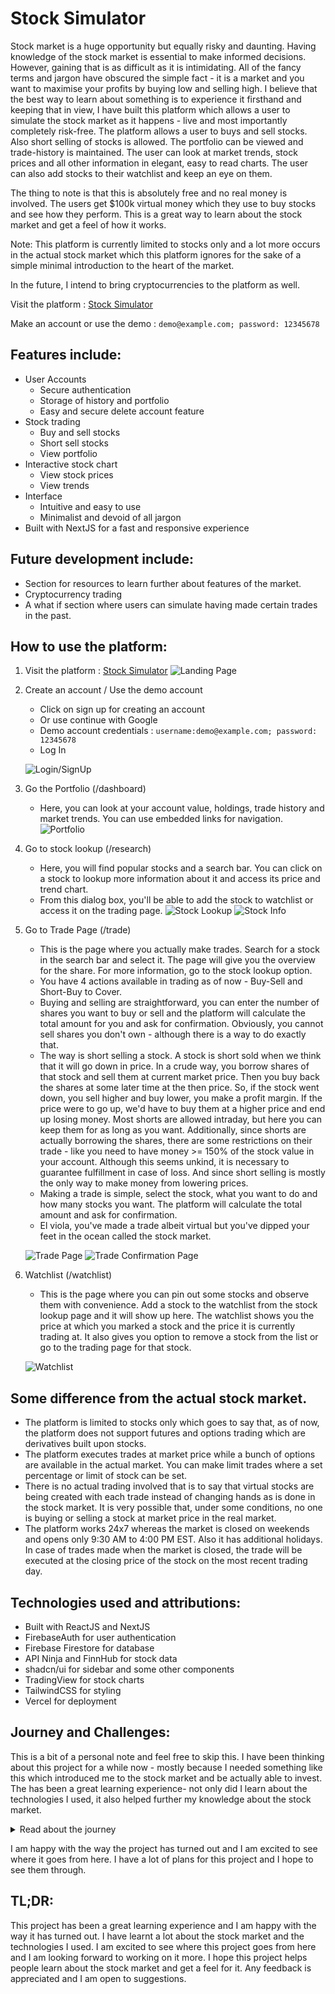 # Stock Simulator
Stock market is a huge opportunity but equally risky and daunting. Having knowledge of the stock market is essential to make informed decisions. However, gaining that is as difficult as it is intimidating. All of the fancy terms and jargon have obscured the simple fact - it is a market and you want to maximise your profits by buying low and selling high.
I believe that the best way to learn about something is to experience it firsthand and keeping that in view, I have built this platform which allows a user to simulate the stock market as it happens - live and most importantly completely risk-free. The platform allows a user to buys and sell stocks. Also short selling of stocks is allowed. The portfolio can be viewed and trade-history is maintained. The user can look at market trends, stock prices and all other information in elegant, easy to read charts. The user can also add stocks to their watchlist and keep an eye on them.

The thing to note is that this is absolutely free and no real money is involved. The users get $100k virtual money which they use to buy stocks and see how they perform. This is a great way to learn about the stock market and get a feel of how it works.

Note: This platform is currently limited to stocks only and a lot more occurs in the actual stock market which this platform ignores for the sake of a simple minimal introduction to the heart of the market.

In the future, I intend to bring cryptocurrencies to the platform as well.

Visit the platform : [Stock Simulator](https://stock-simulator-beta.vercel.app/)

Make an account or use the demo : ```demo@example.com; password: 12345678```

## Features include:
- User Accounts 
    - Secure authentication
    - Storage of history and portfolio
    - Easy and secure delete account feature
- Stock trading
    - Buy and sell stocks
    - Short sell stocks
    - View portfolio
- Interactive stock chart
    - View stock prices
    - View trends
- Interface
    - Intuitive and easy to use
    - Minimalist and devoid of all jargon
- Built with NextJS for a fast and responsive experience

## Future development include: 

- Section for resources to learn further about features of the market.
- Cryptocurrency trading
- A what if section where users can simulate having made certain trades in the past.

## How to use the platform:

1. Visit the platform : [Stock Simulator](https://stock-simulator-beta.vercel.app/)
    ![Landing Page](./screenshots/landing.png)

2. Create an account / Use the demo account
    - Click on sign up for creating an account
    - Or use continue with Google
    - Demo account credentials : ```username:demo@example.com; password: 12345678```
    - Log In

    ![Login/SignUp](./screenshots/login.png)

3. Go the Portfolio (/dashboard)
    - Here, you can look at your account value, holdings, trade history and market trends. You can use embedded links for navigation.
    ![Portfolio](./screenshots/portfolio.png)


4. Go to stock lookup (/research)
    - Here, you will find popular stocks and a search bar. You can click on a stock to lookup more information about it and access its price and trend chart.
    - From this dialog box, you'll be able to add the stock to watchlist or access it on the trading page.
    ![Stock Lookup](./screenshots/stocklookup.png)
    ![Stock Info](./screenshots/stockinfo.png)


5. Go to Trade Page (/trade)
    - This is the page where you actually make trades. Search for a stock in the search bar and select it. The page will give you the overview for the share. For more information, go to the stock lookup option.
    - You have 4 actions available in trading as of now - Buy-Sell and Short-Buy to Cover.
    - Buying and selling are straightforward, you can enter the number of shares you want to buy or sell and the platform will calculate the total amount for you and ask for confirmation. Obviously, you cannot sell shares you don't own - although there is a way to do exactly that. 
    - The way is short selling a stock. A stock is short sold when we think that it will go down in price. In a crude way, you borrow shares of that stock and sell them at current market price. Then you buy back the shares at some later time at the then price. So, if the stock went down, you sell higher and buy lower, you make a profit margin. If the price were to go up, we'd have to buy them at a higher price and end up losing money. Most shorts are allowed intraday, but here you can keep them for as long as you want. Additionally, since shorts are actually borrowing the shares, there are some restrictions on their trade - like you need to have money >= 150% of the stock value in your account. Although this seems unkind, it is necessary to guarantee fulfillment in case of loss. And since short selling is mostly the only way to make money from lowering prices.
    - Making a trade is simple, select the stock, what you want to do and how many stocks you want. The platform will calculate the total amount and ask for confirmation.
    - El viola, you've made a trade albeit virtual but you've dipped your feet in the ocean called the stock market.

    ![Trade Page](./screenshots/trade.png)
    ![Trade Confirmation Page](./screenshots/tradeConf.png)


6. Watchlist (/watchlist)
    - This is the page where you can pin out some stocks and observe them with convenience. Add a stock to the watchlist from the stock lookup page and it will show up here. The watchlist shows you the price at which you marked a stock and the price it is currently trading at. It also gives you option to remove a stock from the list or go to the trading page for that stock.

    ![Watchlist](./screenshots/watchlist.png)

## Some difference from the actual stock market. 
- The platform is limited to stocks only which goes to say that, as of now, the platform does not support futures and options trading which are derivatives built upon stocks.
- The platform executes trades at market price while a bunch of options are available in the actual market. You can make limit trades where a set percentage or limit of stock can be set.
- There is no actual trading involved that is to say that virtual stocks are being created with each trade instead of changing hands as is done in the stock market. It is very possible that, under some conditions, no one is buying or selling a stock at market price in the real market.
- The platform works 24x7 whereas the market is closed on weekends and opens only 9:30 AM to 4:00 PM EST. Also it has additional holidays. In case of trades made when the market is closed, the trade will be executed at the closing price of the stock on the most recent trading day.


## Technologies used and attributions:
- Built with ReactJS and NextJS
- FirebaseAuth for user authentication
- Firebase Firestore for database
- API Ninja and FinnHub for stock data
- shadcn/ui for sidebar and some other components
- TradingView for stock charts
- TailwindCSS for styling
- Vercel for deployment

## Journey and Challenges:
This is a bit of a personal note and feel free to skip this. I have been thinking about this project for a while now - mostly because I needed something like this which introduced me to the stock market and be actually able to invest. The has been a great learning experience- not only did I learn about the technologies I used, it also helped further my knowledge about the stock market.


<details>

<summary>Read about the journey</summary>

I faced many challenges along the way but all were overcome. 
The biggest challenge was definitely getting accustomed with typescript as I have been building stuff only in JS and Python for quite a long time now. Getting the stock data and to display it in a way that is easy to understand was no easy feat. I couldn't really find an API for historical data with free quota which would suit the projects need. Then displaying that data in an interactive way was proving extremely difficult but I stumbled upon TradingView by total chance and that completely saved me - though it did come with its own share of troubles. 

With the UI, I thought me not being a designer should use some ready made components which would be a help and I decided on ui.shadcn.com which did make some part of my project look better but gave me headaches. I realised then how difficult it was to work with someone else's components. So I kinda reverted back to building things from ground up. which had its own share of challenges with the UI/UX and the design of the platform but I have learnt a lot from them and I am happy with the way it has turned out.

This project was really big for me and so, I decided to integrate authenticaion and users in this. This was my first time dealing with secure auth. To get the user authentication right and to store the data in a way that is secure and easy to access did have me rummaging through my head and then I found Firebase for this and it has been a great help. I also worked with reset password, email, delete account, changing name and the like. Figuring out auth was quite a milestone and I thing, very important. Working with auth will definitely open some new doors i think.

I made a table of popular stocks and had to collect data for that because no sane api would offer that much data for free and store that personally. I did collect a lot - a whole lot - of tickers data - logo, name, prices, and what not. Then I did have to reduce that down bcz the site started hanging 'cause of the huge number of images.

Figuring out the platform flow and the mechanism for trading was a challenge in and of itself because I did not want to have a dedicated backend working all the time just burning through money and resources. I did figure out a nice way and am quite proud of it. Make sell and buy trades did come a bit easier but the short selling and cover buying was a huge headache and I had to implement an independent flow for them.

Anticipating flaws - bugs and possible errors was a challenge but - I can do this all day (catch the reference pls ;) and well, I did do that all day. I have tried to make the platform as bug free as possible but I am sure there are some bugs and I am ready to tackle them as they come. 

If you had the patience to read this, please know that you are deeply appreciated. 

</details>


I am happy with the way the project has turned out and I am excited to see where it goes from here. I have a lot of plans for this project and I hope to see them through. 


## TL;DR:
This project has been a great learning experience and I am happy with the way it has turned out. I have learnt a lot about the stock market and the technologies I used. I am excited to see where this project goes from here and I am looking forward to working on it more. I hope this project helps people learn about the stock market and get a feel for it. 
Any feedback is appreciated and I am open to suggestions.
